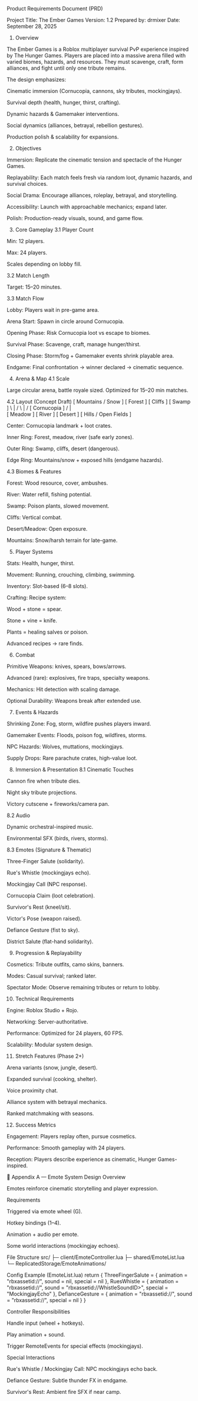Product Requirements Document (PRD)

Project Title: The Ember Games
Version: 1.2
Prepared by: drmixer
Date: September 28, 2025

1. Overview

The Ember Games is a Roblox multiplayer survival PvP experience inspired by The Hunger Games. Players are placed into a massive arena filled with varied biomes, hazards, and resources. They must scavenge, craft, form alliances, and fight until only one tribute remains.

The design emphasizes:

Cinematic immersion (Cornucopia, cannons, sky tributes, mockingjays).

Survival depth (health, hunger, thirst, crafting).

Dynamic hazards & Gamemaker interventions.

Social dynamics (alliances, betrayal, rebellion gestures).

Production polish & scalability for expansions.

2. Objectives

Immersion: Replicate the cinematic tension and spectacle of the Hunger Games.

Replayability: Each match feels fresh via random loot, dynamic hazards, and survival choices.

Social Drama: Encourage alliances, roleplay, betrayal, and storytelling.

Accessibility: Launch with approachable mechanics; expand later.

Polish: Production-ready visuals, sound, and game flow.

3. Core Gameplay
3.1 Player Count

Min: 12 players.

Max: 24 players.

Scales depending on lobby fill.

3.2 Match Length

Target: 15–20 minutes.

3.3 Match Flow

Lobby: Players wait in pre-game area.

Arena Start: Spawn in circle around Cornucopia.

Opening Phase: Risk Cornucopia loot vs escape to biomes.

Survival Phase: Scavenge, craft, manage hunger/thirst.

Closing Phase: Storm/fog + Gamemaker events shrink playable area.

Endgame: Final confrontation → winner declared → cinematic sequence.

4. Arena & Map
4.1 Scale

Large circular arena, battle royale sized. Optimized for 15–20 min matches.

4.2 Layout (Concept Draft)
                 [ Mountains / Snow ]
         [ Forest ]   [ Cliffs ]   [ Swamp ]
             \           |           /
              \          |          /
               [   Cornucopia   ]
              /          |          \
         [ Meadow ]   [ River ]   [ Desert ]
                 [ Hills / Open Fields ]


Center: Cornucopia landmark + loot crates.

Inner Ring: Forest, meadow, river (safe early zones).

Outer Ring: Swamp, cliffs, desert (dangerous).

Edge Ring: Mountains/snow + exposed hills (endgame hazards).

4.3 Biomes & Features

Forest: Wood resource, cover, ambushes.

River: Water refill, fishing potential.

Swamp: Poison plants, slowed movement.

Cliffs: Vertical combat.

Desert/Meadow: Open exposure.

Mountains: Snow/harsh terrain for late-game.

5. Player Systems

Stats: Health, hunger, thirst.

Movement: Running, crouching, climbing, swimming.

Inventory: Slot-based (6–8 slots).

Crafting: Recipe system:

Wood + stone = spear.

Stone + vine = knife.

Plants = healing salves or poison.

Advanced recipes → rare finds.

6. Combat

Primitive Weapons: knives, spears, bows/arrows.

Advanced (rare): explosives, fire traps, specialty weapons.

Mechanics: Hit detection with scaling damage.

Optional Durability: Weapons break after extended use.

7. Events & Hazards

Shrinking Zone: Fog, storm, wildfire pushes players inward.

Gamemaker Events: Floods, poison fog, wildfires, storms.

NPC Hazards: Wolves, muttations, mockingjays.

Supply Drops: Rare parachute crates, high-value loot.

8. Immersion & Presentation
8.1 Cinematic Touches

Cannon fire when tribute dies.

Night sky tribute projections.

Victory cutscene + fireworks/camera pan.

8.2 Audio

Dynamic orchestral-inspired music.

Environmental SFX (birds, rivers, storms).

8.3 Emotes (Signature & Thematic)

Three-Finger Salute (solidarity).

Rue's Whistle (mockingjays echo).

Mockingjay Call (NPC response).

Cornucopia Claim (loot celebration).

Survivor's Rest (kneel/sit).

Victor's Pose (weapon raised).

Defiance Gesture (fist to sky).

District Salute (flat-hand solidarity).

9. Progression & Replayability

Cosmetics: Tribute outfits, camo skins, banners.

Modes: Casual survival; ranked later.

Spectator Mode: Observe remaining tributes or return to lobby.

10. Technical Requirements

Engine: Roblox Studio + Rojo.

Networking: Server-authoritative.

Performance: Optimized for 24 players, 60 FPS.

Scalability: Modular system design.

11. Stretch Features (Phase 2+)

Arena variants (snow, jungle, desert).

Expanded survival (cooking, shelter).

Voice proximity chat.

Alliance system with betrayal mechanics.

Ranked matchmaking with seasons.

12. Success Metrics

Engagement: Players replay often, pursue cosmetics.

Performance: Smooth gameplay with 24 players.

Reception: Players describe experience as cinematic, Hunger Games-inspired.

📑 Appendix A — Emote System Design
Overview

Emotes reinforce cinematic storytelling and player expression.

Requirements

Triggered via emote wheel (G).

Hotkey bindings (1–4).

Animation + audio per emote.

Some world interactions (mockingjay echoes).

File Structure
src/
 ├─ client/EmoteController.lua
 ├─ shared/EmoteList.lua
 └─ ReplicatedStorage/EmoteAnimations/

Config Example (EmoteList.lua)
return {
    ThreeFingerSalute = {
        animation = "rbxassetid://<ID>",
        sound = nil,
        special = nil
    },
    RuesWhistle = {
        animation = "rbxassetid://<ID>",
        sound = "rbxassetid://WhistleSoundID>",
        special = "MockingjayEcho"
    },
    DefianceGesture = {
        animation = "rbxassetid://<ID>",
        sound = "rbxassetid://<ThunderSoundID>",
        special = nil
    }
}

Controller Responsibilities

Handle input (wheel + hotkeys).

Play animation + sound.

Trigger RemoteEvents for special effects (mockingjays).

Special Interactions

Rue's Whistle / Mockingjay Call: NPC mockingjays echo back.

Defiance Gesture: Subtle thunder FX in endgame.

Survivor's Rest: Ambient fire SFX if near camp.